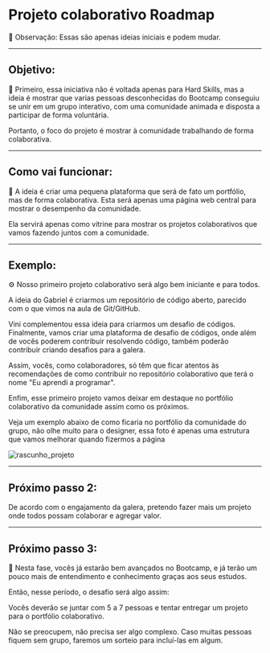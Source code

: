 # Projeto colaborativo Roadmap
📌 Observação: Essas são apenas ideias iniciais e podem mudar.

---

## Objetivo:

🎯 Primeiro, essa iniciativa não é voltada apenas para Hard Skills, mas a ideia é mostrar que varias pessoas desconhecidas do Bootcamp conseguiu se unir em um grupo interativo, com uma comunidade animada e disposta a participar de forma voluntária.

Portanto, o foco do projeto é mostrar à comunidade trabalhando de forma colaborativa.

---

## Como vai funcionar:

🚧 A ideia é criar uma pequena plataforma que será de fato um portfólio, mas de forma colaborativa. Esta será apenas uma página web central para mostrar o desempenho da comunidade.

Ela servirá apenas como vitrine para mostrar os projetos colaborativos que vamos fazendo juntos com a comunidade.

---

## Exemplo:

⚙ Nosso primeiro projeto colaborativo será algo bem iniciante e para todos.

A ideia do Gabriel é criarmos um repositório de código aberto, parecido com o que vimos na aula de Git/GitHub. 

Vini complementou essa ideia para criarmos um desafio de códigos. Finalmente, vamos criar uma plataforma de desafio de códigos, onde além de vocês poderem contribuir resolvendo código, também poderão contribuir criando desafios para a galera.

Assim, vocês, como colaboradores, só têm que ficar atentos às recomendações de como contribuir no repositório colaborativo que terá o nome "Eu aprendi a programar".

Enfim, esse primeiro projeto vamos deixar em destaque no portfólio colaborativo da comunidade assim como os próximos.

Veja um exemplo abaixo de como ficaria no portfólio da comunidade do grupo, não olhe muito para o designer, essa foto é apenas uma estrutura que vamos melhorar quando fizermos a página 

![rascunho_projeto](https://raw.githubusercontent.com/magnostudent/portfolio-colaborativo/main/img/rascunho_projeto.png)

---

## Próximo passo 2:
De acordo com o engajamento da galera, pretendo fazer mais um projeto onde todos possam colaborar e agregar valor.

---

## Próximo passo 3:
👣 Nesta fase, vocês já estarão bem avançados no Bootcamp, e já terão um pouco mais de entendimento e conhecimento graças aos seus estudos.

Então, nesse período, o desafio será algo assim:

Vocês deverão se juntar com 5 a 7 pessoas e tentar entregar um projeto para o portfólio colaborativo.

Não se preocupem, não precisa ser algo complexo. Caso muitas pessoas fiquem sem grupo, faremos um sorteio para incluí-las em algum.
